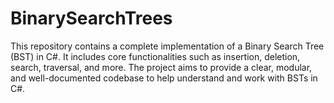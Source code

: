 # BinarySearchTrees
This repository contains a complete implementation of a Binary Search Tree (BST) in C#. It includes core functionalities such as insertion, deletion, search, traversal, and more. The project aims to provide a clear, modular, and well-documented codebase to help understand and work with BSTs in C#.
